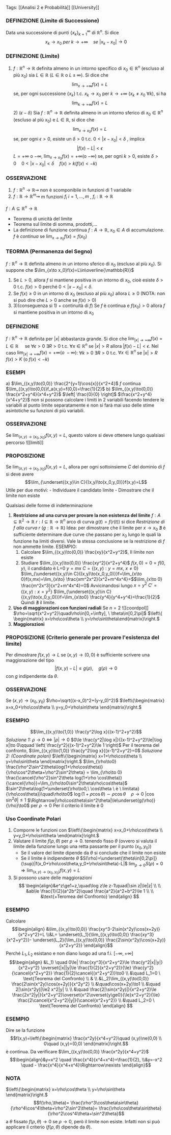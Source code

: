 Tags: [[Analisi 2 e Probabilità]] [[University]] 

### DEFINIZIONE (Limite di Successione)
Data una successione di punti ${\{x_k\}}^\infty_{k=1}$ di $\mathbb{R}^n$. Si dice $$x_k\longrightarrow x_0 \ per \ k\rightarrow +\infty \quad se \ |x_k-x_0|\rightarrow0$$

### DEFINIZIONE (Limite)
1) $f:\mathbb{R}^n\rightarrow\mathbb{R}$ definita almeno in un intorno specifico di $x_0\in\mathbb{R}^n$ (escluso al più $x_0$) sia $L\in\mathbb{R}$ ($L\in\mathbb{R}$ o $L\pm\infty$). Si dice che $$\lim_{x\to+\infty}f(x)=L$$ se, per ogni successione $\{x_k\}$ t.c. $x_k\to x_0$ per $k\to+\infty$ ($x_k\ne x_0\ \forall k$), si ha $$\lim_{k\to+\infty}f(x)=L$$	2) $(\epsilon-\delta)$ Sia $f:\mathbb{R}^n\rightarrow\mathbb{R}$ definita almeno in un intorno sferico di $x_0\in\mathbb{R}^n$ (escluso al più $x_0$) e $L\in\mathbb{R}$, si dice che $$\lim_{x\to x_0}f(x)=L$$ se, per ogni $\epsilon>0$, esiste un $\delta>0$ t.c. $0<|x-x_0|<\delta$ , implica $$|f(x)-L|<\epsilon$$ $L=+\infty$ o $-\infty$,    $\lim_{x\to x_0} f(x)=+\infty$(o $-\infty$) se, per ogni $k>0$, esiste $\delta>0 \quad 0<|x-x_0|<\delta \quad f(x)>k (f(x)<-k)$

### OSSERVAZIONE
1) $f:\mathbb{R}^n\rightarrow\mathbb{R}\rightsquigarrow$ non è scomponibile in funzioni di 1 variabile
2) $f:\mathbb{R}\rightarrow\mathbb{R}^m\rightsquigarrow$ m funzioni $f_i \ i=1,\ldots,m$ , $f_i:\mathbb{R}\rightarrow\mathbb{R}$

$f:A\subseteq\mathbb{R}^n\to\mathbb{R}$
- Teorema di unicità del limite
- Teorema sul limite di somma, prodotti,...
- La definizione di funzione continua
	$f:A\to\mathbb{R},\ x_0\in A$ di accumulazione. $f$ è *continua* se $\lim_{x\to x_0}f(x)=f(x_0)$

### TEORMA (Permanenza del Segno)
$f:\mathbb{R}^n\rightarrow\mathbb{R}$ definita almeno in un intorno sferico di $x_0$ (escluso al più $x_0$). Si suppone che $\lim_{x\to x_0}f(x)=L\in\overline{\mathbb{R}}$ 
1) Se $L>0$, allora $f$ si mantiene positiva in un intorno di $x_0$, cioè esiste $\delta>0$ t.c. $f(x)>0$ perché $0<|x-x_0|<\delta$.
2) Se $f(x)\ge0$ in un intorno di $x_0$ (escluso al più $x_0$) allora $L\ge0$ (NOTA: non si può dire che $L>0$ anche se $f(x)>0$)
3) 3)(conseguenza si 1) + continuità di $f$) Se $f$ è continua e $f(x_0)>0$ allora $f$ si mantiene positiva in un intorno di $x_0$

### DEFINIZIONE
$f:\mathbb{R}^n\rightarrow\mathbb{R}$ definita per $|x|$ abbastanza grande. Si dice che $\lim_{|x|\to+\infty}f(x)=L\in{\mathbb{R}}\quad$ se $\forall\epsilon>0 \ \exists R>0$ t.c. $\forall x\in\mathbb{R}^n$ se $|x|>R$  allora $|f(x)-L|<\epsilon$. 
Nel caso $\lim_{|x|\to +\infty}f(x)=+\infty(o \ -\infty)$: $\forall k>0 \ \exists R>0$ t.c. $\forall x\in\mathbb{R}^n$ se $|x|>R$ $f(x)>K$ (o $f(x)<-k$)

### ESEMPI
a) $\lim_{(x,y)\to(0,0)} \frac{2^{y+1}\cos{x}}{x^2+4}$ $f$ continua
	$\lim_{(x,y)\to(0,0)}f_a(x,y)=f(0,0)=\frac{1}{2}$
b) $\lim_{(x,y)\to(0,0)} \frac{x^2+y^4}{x^4+y^2}$
		$\left[ \frac{0}{0} \right]$ $\frac{x^2+y^4}{x^4+y^2}$
non si possono calcolare i limiti in 2 variabili facendo tendere le variabili al punto limite separatamente e non si farà mai uso delle stime asintotiche su funzioni di più variabili.

### OSSERVAZIONE
Se $\lim_{(x,y)\to(x_0,y_0)}f(x,y)=L$, questo valore si deve ottenere lungo qualsiasi percorso
	![[limiti]]

### PROPOSIZIONE
Se $\lim_{(x,y)\to(x_0,y_0)}f(x,y)=L$, allora per ogni sottoinsieme $C$ del dominio di $f$ si deve avere $$\lim_{\underset{(x,y)\in C}{(x,y)\to(x_0,y_0)}}f(x,y)=L$$ Utile per due motivi:
		- Individuare il candidato limite
		- Dimostrare che il limite non esiste

Qualsiasi delle forme di indeterminazione
1) **Restrizione ad una curva per provare la non esistenza del limite**
	$f:A\subseteq\mathbb{R}^2\to\mathbb{R}$ 
	$r:I\subseteq\mathbb{R}\to\mathbb{R}^n$ arco di curva
	$g(t)=f(r(t))$ si dice *Restrizione di f alla curva r* ($g:\mathbb{R}\rightarrow\mathbb{R}$)
	Idea: per dimostrare che il limite per $x\to x_0 \ \nexists$ è sufficiente determinare due curve che passano per $x_0$ lungo le quali la funzione ha limiti diversi. 
	Vale la stessa conclusione se la restrizione di $f$ non ammette limite.
	ESEMPIO:
	1) Calcolare $\lim_{(x,y)\to(0,0)} \frac{xy}{x^2+y^2}$,   Il limite non esiste
	3) Studiare $\lim_{(x,y)\to(0,0)} \frac{xy^2}{x^2+y^4}$
		$f(x,0)=0=f(0,y)$, il candidato è L=0
		$y=mx$
		$C=\{(x,y):y=mx, \ x\ne 0\}$
		$\lim_{\underset{(x,y)\in C}{(x,y)\to(x_0,y_0)}}f=\lim_{x\to 0}f(x,mx)=\lim_{x\to} \frac{xm^2x^2}{x^2+m^4x^4}=$$\lim_{x\to 0} \frac{m^2x^3}{x^2+m^4x^4}=0$
		Avvicinandosi lungo $x=y^2$
		$C'=\{(x,y):x=y^2\}$
		$\lim_{\underset{(x,y)\in C}{(x,y)\to(x_0,y_0)}}f=\lim_{x\to0} \frac{y^4}{y^4+y^4}=\frac{1}{2}$ 
		Quindi $\nexists$ il limite.
2) **Uso di maggiorazioni con funzioni radiali**
		Se $n=2$
	    ![[coordpol]]
		$\rho=\sqrt{x^2+y^2}\quad\rho\in[0,+\infty], \ \theta\in[0,2\pi]$
		$\left\{ \begin{matrix} x=\rho\cos\theta \\ y=\rho\sin\theta\end{matrix}\right.$
3) **Maggiorazioni**

### PROPOSIZIONE (Criterio generale per provare l'esistenza del limite)
Per dimostrare $f(x,y)\to L$ se $(x,y)\to(0,0)$ è sufficiente scrivere una maggiorazione del tipo $$|f(x,y)-L|\le g(\rho), \quad g(\rho)\rightarrow0$$con $g$ indipendente da $\theta$.

### OSSERVAZIONE
Se $(x,y)\to(x_0,y_0)$
		$\rho=\sqrt{(x-x_0)^2+(y-y_0)^2}$
		$\left\{\begin{matrix}  x=x_0+\rho\cos\theta \\ y=y_0+\rho\sin\theta \end{matrix}\right.$

### ESEMPIO
$$\lim_{(x,y)\to(1,0)} \frac{y^2\log x}{(x-1)^2+y^2}$$
*Soluzione 1:*
	$\rho\to0\iff|\rho|\to0$
	$0\le \frac{y^2|\log x|}{(x-1)^2+y^2}\le|\log x|\to 0\qquad \left( \frac{y^2}{(x-1)^2+y^2}\le 1 \right)$		Per il teorema del confronto, $\lim_{(x,y)\to(1,0)} \frac{y^2\log x}{(x-1)^2+y^2}=0$
*Soluzione 2: (Coordinate polari)*
	$\left\{\begin{matrix} x=1+\rho\cos\theta \\ y=\rho\sin\theta \end{matrix}\right.$
	$\lim_{\rho\to0} \frac{\rho^2\sin^2\theta\log(1+\rho\cos\theta)}{\rho\cos^2\theta+\rho^2\sin^2\theta} = \lim_{\rho\to 0} \frac{\cancel{\rho^2}sin^2\theta log(1+\rho \cos\theta)}{\cancel{\rho}}=\lim_{\rho\to0\sin^2\theta\rho\cos\theta}$		$\sin^2\theta\log(1+\underset{\rho\to0,\ \cos\theta \ è \ limitata}{\rho\cos\theta})\quad\rho\to0$
	$\log(1+\rho\cos\theta)\sim\rho\cos\theta\quad\rho\to0$		$|\cos\sin^2\theta|\le1$
		$\Rightarrow|\rho\cos\theta\sin^2\theta|\le\underset{g(\rho)}{\rho}\to0$ per $\rho\to0$
	Per il criterio il limite è 0

### Uso  Coordinate Polari 
1) Comporre le funzioni con
	$\left\{\begin{matrix} x=x_0+\rho\cos\theta \\ y=y_0+\rho\sin\theta \end{matrix}\right.$
2) Valutare il limite $f(\rho,\theta)$ per $\rho\to0$. tenendo fisso $\theta$ (ovvero si valuta il limite della funzione lungo una retta passante per il punto $(x_0,y_0)$)
	- Se il valore del limite dipende da $\theta$ si conclude che il limite non esiste
	- Se il limite è indipendente $\theta$
		$S(\rho)=\underset{\theta\in[0,2\pi]}{\sup}|f(x_0+\rho\cos\theta,y_0+\rho\sin\theta)-L|$
		$\lim_{\rho\to0}S(\rho)=0\Rightarrow\lim_{(x,y)\to(x_0,y_0)}f(x,y)=L$
3) Si possono usare delle maggiorazioni$$
\begin{align}&e^z\ge1+z,\quad\log z\le z-1\quad|\sin z|\le|z| \\  \\
&ab\le \frac{1}{2}(a^2b^2)\quad \frac{a^2}{a^2+b^2}\le 1 \\ \\
&\text{+Teromea del Confronto} \end{align} $$ 
### ESEMPIO
Calcolare$$\begin{align}
&\lim_{(x,y)\to(0,0)} \frac{xy^3-2\sin(x^2y)\cos(x+2y)}{x^2+y^2}=L 
 \\&L= \underset{L_1}{\lim_{(x,y)\to(0,0)} \frac{xy^3}{x^2+y^2}}- \underset{L_2}{\lim_{(x,y)\to(0,0)} \frac{2\sin(x^2y)\cos(x+2y)}{x^2+y^2}}
\end{align}$$
Perché $L_1,L_2$ esistano e non diano luogo ad una f.i. $[-\infty,+\infty]$ 
$$\begin{align} &L_1) \quad 0\le| \frac{xy^3}{x^2+y^2}\le \frac{y^2|x||y|}{x^2+y^2} \overset{|x||y|\le \frac{1}{2}(x^2+y^2)}{\le} \frac{y^2}{\cancel{x^2+y^2}} \frac{1}{2}\cancel{(x^2+y^2)}\to0 \\
     &\quad L_1=0 \ \text{Teorema del Confronto}  \\
 & \\ &L_2)\lim_{(x,y)\to(0,0)} \frac{2\sin(x^2y)\cos(x+2y)}{x^2y^2} \\
&\quad\cos(x+2y)\to1 \\
&\quad 2|\sin(x^2y)|\le2 x^2|y| \\ \\
&\quad \frac{2|\sin(x^2y)|}{x^2+y^2}\le \frac{2x^2|y|}{x^2+y^2}\overset{x^2\overset{y\ge0}{\le}x^2+y^2}{\le} \frac{2\cancel{x^2+y^2}|y|}{\cancel{x^2+y^2}} \\
&\quad L_2=0 \ \text{Teorema del Confronto}
\end{align}
$$

### ESEMPIO
Dire se la funzione $$f(x,y)=\left\{\begin{matrix} \frac{x^2y}{x^4+y^2}\quad (x,y)\ne(0,0) \\ 0\quad (x,y)=(0,0) \end{matrix}\right.$$è continua.
	Da verificare $\lim_{(x,y)\to(0,0)} \frac{x^2y}{x^4+y^2}$ $$\begin{align}&y=x^2 \quad \frac{x^4}{x^4+x^4}=\frac{1}{2}, \\&y=-x^2 \quad - \frac{x^4}{x^4+x^4}\Rightarrow\nexists \end{align}$$

### NOTA
$\left\{\begin{matrix} x=\rho\cos\theta \\ y=\rho\sin\theta \end{matrix}\right.$ $$f(\rho,\theta)= \frac{\rho^3\cos\theta\sin\theta}{\rho^4\cos^4\theta+\rho^2\sin^2\theta}= \frac{\rho\cos\theta\sin\theta}{\rho^2\cos^4\theta+\sin^2\theta}$$a $\theta$ fissato $f(\rho,\theta)\to0$ se $\rho\to0$, però il limite non esiste. Infatti non si può applicare il criterio ($f(\rho,\theta)$ dipende da $\theta$).